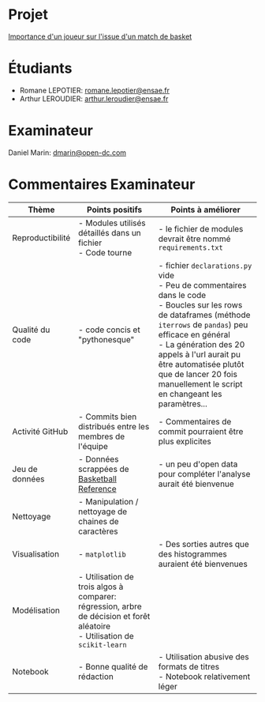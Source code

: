 
# Projet

[Importance d'un joueur sur l'issue d'un match de basket](https://github.com/RomaneLP/data_science)

# Étudiants

- Romane LEPOTIER: romane.lepotier@ensae.fr
- Arthur LEROUDIER: arthur.leroudier@ensae.fr

# Examinateur

Daniel Marin: dmarin@open-dc.com

# Commentaires Examinateur

| Thème            | Points positifs                                                                                                               | Points à améliorer                                                                                                                                                                                                                                                                                                                |
|------------------|-------------------------------------------------------------------------------------------------------------------------------|-----------------------------------------------------------------------------------------------------------------------------------------------------------------------------------------------------------------------------------------------------------------------------------------------------------------------------------|
| Reproductibilité | - Modules utilisés détaillés dans un fichier<br/>- Code tourne                                                                | - le fichier de modules devrait être nommé `requirements.txt`                                                                                                                                                                                                                                                                     |
| Qualité du code  | - code concis et "pythonesque"                                                                                                | - fichier `declarations.py` vide<br/>- Peu de commentaires dans le code<br/>- Boucles sur les rows de dataframes (méthode `iterrows` de `pandas`) peu efficace en général<br/>- La génération des 20 appels à l'url aurait pu être automatisée plutôt que de lancer 20 fois manuellement le script en changeant les paramètres... |
| Activité GitHub  | - Commits bien distribués entre les membres de l'équipe                                                                       | - Commentaires de commit pourraient être plus explicites                                                                                                                                                                                                                                                                          |
| Jeu de données   | - Données scrappées de [Basketball Reference](https://www.basketball-reference.com/tools/share.fcgi?id=WumlT)                 | - un peu d'open data pour compléter l'analyse aurait été bienvenue                                                                                                                                                                                                                                                                |
| Nettoyage        | - Manipulation / nettoyage de chaines de caractères                                                                           |                                                                                                                                                                                                                                                                                                                                   |
| Visualisation    | - `matplotlib`                                                                                                                | - Des sorties autres que des histogrammes auraient été bienvenues                                                                                                                                                                                                                                                                 |
| Modélisation     | - Utilisation de trois algos à comparer: régression, arbre de décision et forêt aléatoire<br/>- Utilisation de `scikit-learn` |                                                                                                                                                                                                                                                                                                                                   |
| Notebook         | - Bonne qualité de rédaction                                                                                                  | - Utilisation abusive des formats de titres<br/>- Notebook relativement léger                                                                                                                                                                                                                                                     |
